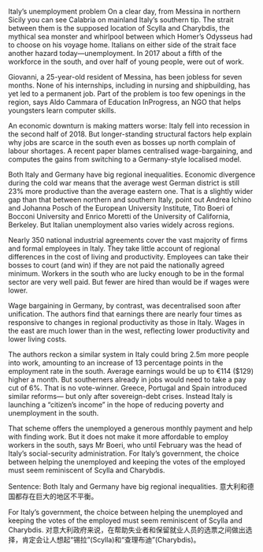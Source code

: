 Italy’s unemployment problem
On a clear day, from Messina in northern Sicily you can see Calabria on mainland Italy’s southern tip. The strait between them is the supposed location of Scylla and Charybdis, the mythical sea monster and whirlpool between which Homer’s Odysseus had to choose on his voyage home. Italians on either side of the strait face another hazard today—unemployment. In 2017 about a fifth of the workforce in the south, and over half of young people, were out of work.

Giovanni, a 25-year-old resident of Messina, has been jobless for seven months. None of his internships, including in nursing and shipbuilding, has yet led to a permanent job. Part of the problem is too few openings in the region, says Aldo Cammara of Education InProgress, an NGO that helps youngsters learn computer skills.

An economic downturn is making matters worse: Italy fell into recession in the second half of 2018. But longer-standing structural factors help explain why jobs are scarce in the south even as bosses up north complain of labour shortages. A recent paper blames centralised wage-bargaining, and computes the gains from switching to a Germany-style localised model.

Both Italy and Germany have big regional inequalities. Economic divergence during the cold war means that the average west German district is still 23% more productive than the average eastern one. That is a slightly wider gap than that between northern and southern Italy, point out Andrea Ichino and Johanna Posch of the European University Institute, Tito Boeri of Bocconi University and Enrico Moretti of the University of California, Berkeley. But Italian unemployment also varies widely across regions.

Nearly 350 national industrial agreements cover the vast majority of firms and formal employees in Italy. They take little account of regional differences in the cost of living and productivity. Employees can take their bosses to court (and win) if they are not paid the nationally agreed minimum. Workers in the south who are lucky enough to be in the formal sector are very well paid. But fewer are hired than would be if wages were lower.

Wage bargaining in Germany, by contrast, was decentralised soon after unification. The authors find that earnings there are nearly four times as responsive to changes in regional productivity as those in Italy. Wages in the east are much lower than in the west, reflecting lower productivity and lower living costs.

The authors reckon a similar system in Italy could bring 2.5m more people into work, amounting to an increase of 13 percentage points in the employment rate in the south. Average earnings would be up to €114 ($129) higher a month. But southerners already in jobs would need to take a pay cut of 6%. That is no vote-winner. Greece, Portugal and Spain introduced similar reforms— but only after sovereign-debt crises. Instead Italy is launching a “citizen’s income” in the hope of reducing poverty and unemployment in the south.

That scheme offers the unemployed a generous monthly payment and help with finding work. But it does not make it more affordable to employ workers in the south, says Mr Boeri, who until February was the head of Italy’s social-security administration. For Italy’s government, the choice between helping the unemployed and keeping the votes of the employed must seem reminiscent of Scylla and Charybdis.

Sentence:
Both Italy and Germany have big regional inequalities.
意大利和德国都存在巨大的地区不平衡。

For Italy’s government, the choice between helping the unemployed and keeping the votes of the employed must seem reminiscent of Scylla and Charybdis.
对意大利政府来说，在帮助失业者和保留就业人员的选票之间做出选择，肯定会让人想起“锡拉”(Scylla)和“查理布迪”(Charybdis)。